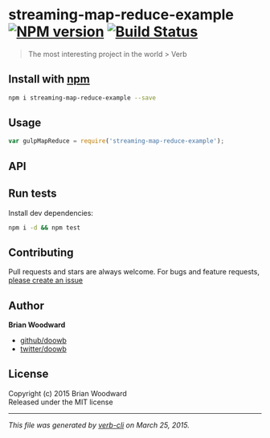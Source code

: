 # streaming-map-reduce-example [![NPM version](https://badge.fury.io/js/streaming-map-reduce-example.svg)](http://badge.fury.io/js/streaming-map-reduce-example)  [![Build Status](https://travis-ci.org/doowb/streaming-map-reduce-example.svg)](https://travis-ci.org/doowb/streaming-map-reduce-example) 

> The most interesting project in the world > Verb

## Install with [npm](npmjs.org)

```bash
npm i streaming-map-reduce-example --save
```

## Usage

```js
var gulpMapReduce = require('streaming-map-reduce-example');
```

## API



## Run tests

Install dev dependencies:

```bash
npm i -d && npm test
```

## Contributing
Pull requests and stars are always welcome. For bugs and feature requests, [please create an issue](https://github.com/doowb/streaming-map-reduce-example/issues)

## Author

**Brian Woodward**
 
+ [github/doowb](https://github.com/doowb)
+ [twitter/doowb](http://twitter.com/doowb) 

## License
Copyright (c) 2015 Brian Woodward  
Released under the MIT license

***

_This file was generated by [verb-cli](https://github.com/assemble/verb-cli) on March 25, 2015._
